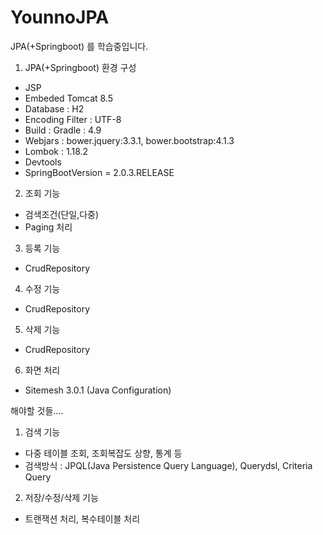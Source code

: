 # YounnoJPA


JPA(+Springboot) 를 학습중입니다.

1. JPA(+Springboot) 환경 구성
- JSP
- Embeded Tomcat 8.5
- Database : H2
- Encoding Filter : UTF-8
- Build : Gradle : 4.9 
- Webjars : bower.jquery:3.3.1, bower.bootstrap:4.1.3
- Lombok : 1.18.2
- Devtools 
- SpringBootVersion = 2.0.3.RELEASE

2. 조회 기능
- 검색조건(단일,다중)
- Paging 처리
3. 등록 기능
- CrudRepository 
4. 수정 기능
- CrudRepository
5. 삭제 기능
- CrudRepository
6. 화면 처리 
- Sitemesh 3.0.1 (Java Configuration)


해야할 것들.... 
1. 검색 기능 
- 다중 테이블 조회, 조회복잡도 상향, 통계 등 
- 검색방식 : JPQL(Java Persistence Query Language), Querydsl, Criteria Query 
2. 저장/수정/삭제 기능
- 트랜잭션 처리, 복수테이블 처리 
